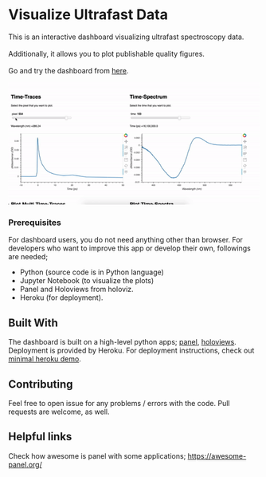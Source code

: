 # Visualize Ultrafast Data

This is an interactive dashboard visualizing ultrafast spectroscopy data.<br/>  
Additionally, it allows you to plot publishable quality figures.<br/>  
Go and try the dashboard from [here](https://visud.herokuapp.com/vis_ultrafast_data).

![Visud Heroku App](demoinaction.gif)

### Prerequisites

For dashboard users, you do not need anything other than browser.
For developers who want to improve this app or develop their own, followings are needed;
- Python (source code is in Python language)
- Jupyter Notebook (to visualize the plots)
- Panel and Holoviews from holoviz.
- Heroku (for deployment).

## Built With

The dashboard is built on a high-level python apps; [panel](https://panel.holoviz.org/), [holoviews](http://holoviews.org/index.html).
Deployment is provided by Heroku. For deployment instructions, check out [minimal heroku demo](https://github.com/pyviz-demos/minimal-heroku-demo).

## Contributing

Feel free to open issue for any problems / errors with the code. Pull requests are welcome, as well.

## Helpful links

Check how awesome is panel with some applications; https://awesome-panel.org/

